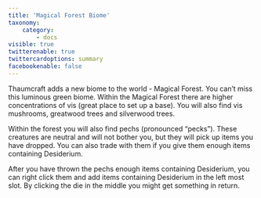 ```yaml
---
title: 'Magical Forest Biome'
taxonomy:
    category:
        - docs
visible: true
twitterenable: true
twittercardoptions: summary
facebookenable: false
---
```


Thaumcraft adds a new biome to the world - Magical Forest. You can’t miss this luminous green biome. Within the Magical Forest there are higher concentrations of vis (great place to set up a base). You will also find vis mushrooms, greatwood trees and silverwood trees.



Within the forest you will also find pechs (pronounced “pecks”). These creatures are neutral and will not bother you, but they will pick up items you have dropped. You can also trade with them if you give them enough items containing Desiderium.

After you have thrown the pechs enough items containing Desiderium, you can right click them and add items containing Desiderium in the left most slot. By clicking the die in the middle you might get something in return.